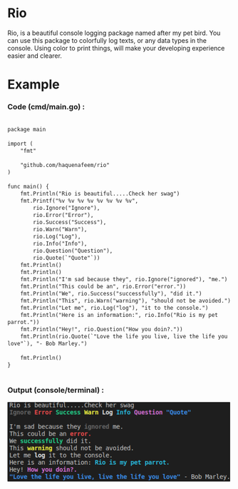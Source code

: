# Rio
Rio, is a beautiful console logging package named after my pet bird.
You can use this package to colorfully log texts, or any data types in the console.
Using color to print things, will make your developing experience easier and clearer.

# Example
### Code (cmd/main.go) : 

```golang

package main

import (
	"fmt"

	"github.com/haquenafeem/rio"
)

func main() {
	fmt.Println("Rio is beautiful.....Check her swag")
	fmt.Printf("%v %v %v %v %v %v %v %v",
		rio.Ignore("Ignore"),
		rio.Error("Error"),
		rio.Success("Success"),
		rio.Warn("Warn"),
		rio.Log("Log"),
		rio.Info("Info"),
		rio.Question("Question"),
		rio.Quote(`"Quote"`))
	fmt.Println()
	fmt.Println()
	fmt.Println("I'm sad because they", rio.Ignore("ignored"), "me.")
	fmt.Println("This could be an", rio.Error("error."))
	fmt.Println("We", rio.Success("successfully"), "did it.")
	fmt.Println("This", rio.Warn("warning"), "should not be avoided.")
	fmt.Println("Let me", rio.Log("log"), "it to the console.")
	fmt.Println("Here is an information:", rio.Info("Rio is my pet parrot."))
	fmt.Println("Hey!", rio.Question("How you doin?."))
	fmt.Println(rio.Quote(`"Love the life you live, live the life you love"`), "- Bob Marley.")

	fmt.Println()
}


```

### Output (console/terminal) :
![plot](./assets/console_log.png)